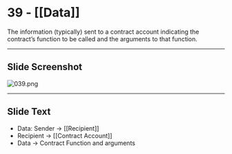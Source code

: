 # 39 - [[Data]]

The information (typically) sent to a contract account indicating the contract’s function to be called and the arguments to that function.

___
## Slide Screenshot
![039.png](../images/ethereum101/039.png)
___
## Slide Text
- Data: Sender -> [[Recipient]]
- Recipient -> [[Contract Account]]
- Data -> Contract Function and arguments
